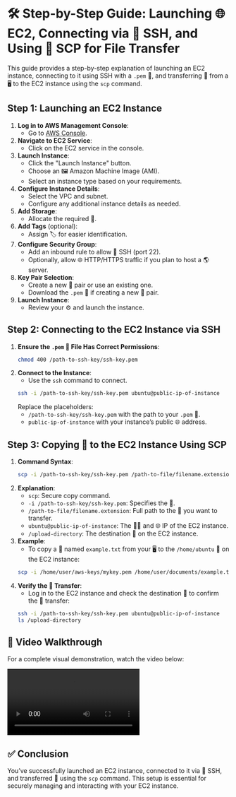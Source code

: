 # 🛠️ Step-by-Step Guide: Launching 🌐 EC2, Connecting via 🔑 SSH, and Using 🚀 SCP for File Transfer

This guide provides a step-by-step explanation of launching an EC2 instance, connecting to it using SSH with a `.pem` 🔑, and transferring 📂 from a 🖥️ to the EC2 instance using the `scp` command.

## Step 1: Launching an EC2 Instance

1. **Log in to AWS Management Console**:
   - Go to [AWS Console](https://aws.amazon.com/console/).
2. **Navigate to EC2 Service**:
   - Click on the EC2 service in the console.
3. **Launch Instance**:
   - Click the "Launch Instance" button.
   - Choose an 🖼️ Amazon Machine Image (AMI).
   - Select an instance type based on your requirements.
4. **Configure Instance Details**:
   - Select the VPC and subnet.
   - Configure any additional instance details as needed.
5. **Add Storage**:
   - Allocate the required 💾.
6. **Add Tags** (optional):
   - Assign 🏷️ for easier identification.
7. **Configure Security Group**:
   - Add an inbound rule to allow 🔑 SSH (port 22).
   - Optionally, allow 🌐 HTTP/HTTPS traffic if you plan to host a 🌎 server.
8. **Key Pair Selection**:
   - Create a new 🔑 pair or use an existing one.
   - Download the `.pem` 🔑 if creating a new 🔑 pair.
9. **Launch Instance**:
   - Review your ⚙️ and launch the instance.

## Step 2: Connecting to the EC2 Instance via SSH

1. **Ensure the `.pem` 🔑 File Has Correct Permissions**:
   ```bash
   chmod 400 /path-to-ssh-key/ssh-key.pem
   ```
2. **Connect to the Instance**:
   - Use the `ssh` command to connect.
   ```bash
   ssh -i /path-to-ssh-key/ssh-key.pem ubuntu@public-ip-of-instance
   ```
   Replace the placeholders:
   - `/path-to-ssh-key/ssh-key.pem` with the path to your `.pem` 🔑.
   - `public-ip-of-instance` with your instance’s public 🌐 address.

## Step 3: Copying 📂 to the EC2 Instance Using SCP

1. **Command Syntax**:
   ```bash
   scp -i /path-to-ssh-key/ssh-key.pem /path-to-file/filename.extension ubuntu@public-ip-of-instance:/upload-directory
   ```
2. **Explanation**:
   - `scp`: Secure copy command.
   - `-i /path-to-ssh-key/ssh-key.pem`: Specifies the 🔑.
   - `/path-to-file/filename.extension`: Full path to the 📂 you want to transfer.
   - `ubuntu@public-ip-of-instance`: The 🧑‍💻 and 🌐 IP of the EC2 instance.
   - `/upload-directory`: The destination 📂 on the EC2 instance.
3. **Example**:
   - To copy a 📄 named `example.txt` from your 🖥️ to the `/home/ubuntu` 📂 on the EC2 instance:
   ```bash
   scp -i /home/user/aws-keys/mykey.pem /home/user/documents/example.txt ubuntu@192.0.2.0:/home/ubuntu
   ```
4. **Verify the 📂 Transfer**:
   - Log in to the EC2 instance and check the destination 📂 to confirm the 📂 transfer:
   ```bash
   ssh -i /path-to-ssh-key/ssh-key.pem ubuntu@public-ip-of-instance
   ls /upload-directory
   ```

## 🎥 Video Walkthrough

For a complete visual demonstration, watch the video below:

![EC2 Setup Walkthrough](/Videos/AWS%20SCP.mp4)

## ✅ Conclusion

You’ve successfully launched an EC2 instance, connected to it via 🔑 SSH, and transferred 📂 using the `scp` command. This setup is essential for securely managing and interacting with your EC2 instance.

